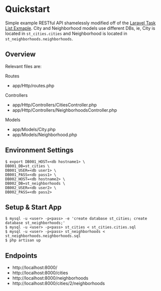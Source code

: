 # Quickstart
Simple example RESTful API shamelessly modified off of the [Laravel Task List Exmaple](https://laravel.com/docs/5.2/quickstart). City and Neighborhood models use different DBs, ie, City is located in `st_cities.cities` and Neighborhood is located in `st_neighborhoods.neighborhoods`.

## Overview
Relevant files are:

Routes

- app/Http/routes.php

Controllers

- app/Http/Controllers/CitiesController.php
- app/Http/Controllers/NeighborhoodsController.php

Models

- app/Models/City.php
- app/Models/Neighborhood.php

## Environment Settings
```
$ export DB001_HOST=<db hostname1> \
DB001_DB=st_cities \
DB001_USER=<db user1> \
DB001_PASS=<db pass1> \
DB002_HOST=<db hostname2> \
DB002_DB=st_neighborhoods \
DB002_USER=<db user2> \
DB002_PASS=<db pass2>
```

## Setup & Start App
    $ mysql -u <user> -p<pass> -e 'create database st_cities; create database st_neighborhoods;'
    $ mysql -u <user> -p<pass> st_cities < st_cities.cities.sql
    $ mysql -u <user> -p<pass> st_neighborhoods < st_neighborhoods.neighborhoods.sql
    $ php artisan up

## Endpoints
- http://localhost:8000/
- http://localhost:8000/cities
- http://localhost:8000/neighborhoods
- http://localhost:8000/cities/2/neighborhoods
